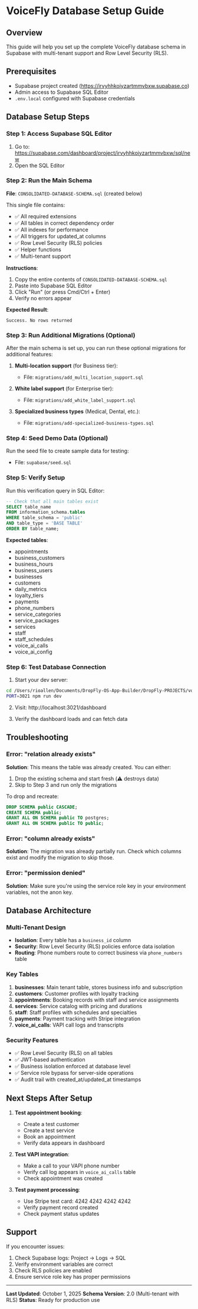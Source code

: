 # VoiceFly Database Setup Guide

## Overview
This guide will help you set up the complete VoiceFly database schema in Supabase with multi-tenant support and Row Level Security (RLS).

## Prerequisites
- Supabase project created (https://irvyhhkoiyzartmmvbxw.supabase.co)
- Admin access to Supabase SQL Editor
- `.env.local` configured with Supabase credentials

## Database Setup Steps

### Step 1: Access Supabase SQL Editor
1. Go to: https://supabase.com/dashboard/project/irvyhhkoiyzartmmvbxw/sql/new
2. Open the SQL Editor

### Step 2: Run the Main Schema
**File**: `CONSOLIDATED-DATABASE-SCHEMA.sql` (created below)

This single file contains:
- ✅ All required extensions
- ✅ All tables in correct dependency order
- ✅ All indexes for performance
- ✅ All triggers for updated_at columns
- ✅ Row Level Security (RLS) policies
- ✅ Helper functions
- ✅ Multi-tenant support

**Instructions**:
1. Copy the entire contents of `CONSOLIDATED-DATABASE-SCHEMA.sql`
2. Paste into Supabase SQL Editor
3. Click "Run" (or press Cmd/Ctrl + Enter)
4. Verify no errors appear

**Expected Result**:
```
Success. No rows returned
```

### Step 3: Run Additional Migrations (Optional)
After the main schema is set up, you can run these optional migrations for additional features:

1. **Multi-location support** (for Business tier):
   - File: `migrations/add_multi_location_support.sql`

2. **White label support** (for Enterprise tier):
   - File: `migrations/add_white_label_support.sql`

3. **Specialized business types** (Medical, Dental, etc.):
   - File: `migrations/add-specialized-business-types.sql`

### Step 4: Seed Demo Data (Optional)
Run the seed file to create sample data for testing:
- File: `supabase/seed.sql`

### Step 5: Verify Setup
Run this verification query in SQL Editor:

```sql
-- Check that all main tables exist
SELECT table_name
FROM information_schema.tables
WHERE table_schema = 'public'
AND table_type = 'BASE TABLE'
ORDER BY table_name;
```

**Expected tables**:
- appointments
- business_customers
- business_hours
- business_users
- businesses
- customers
- daily_metrics
- loyalty_tiers
- payments
- phone_numbers
- service_categories
- service_packages
- services
- staff
- staff_schedules
- voice_ai_calls
- voice_ai_config

### Step 6: Test Database Connection
1. Start your dev server:
```bash
cd /Users/rioallen/Documents/DropFly-OS-App-Builder/DropFly-PROJECTS/voicefly-app
PORT=3021 npm run dev
```

2. Visit: http://localhost:3021/dashboard

3. Verify the dashboard loads and can fetch data

## Troubleshooting

### Error: "relation already exists"
**Solution**: This means the table was already created. You can either:
1. Drop the existing schema and start fresh (⚠️ destroys data)
2. Skip to Step 3 and run only the migrations

To drop and recreate:
```sql
DROP SCHEMA public CASCADE;
CREATE SCHEMA public;
GRANT ALL ON SCHEMA public TO postgres;
GRANT ALL ON SCHEMA public TO public;
```

### Error: "column already exists"
**Solution**: The migration was already partially run. Check which columns exist and modify the migration to skip those.

### Error: "permission denied"
**Solution**: Make sure you're using the service role key in your environment variables, not the anon key.

## Database Architecture

### Multi-Tenant Design
- **Isolation**: Every table has a `business_id` column
- **Security**: Row Level Security (RLS) policies enforce data isolation
- **Routing**: Phone numbers route to correct business via `phone_numbers` table

### Key Tables
1. **businesses**: Main tenant table, stores business info and subscription
2. **customers**: Customer profiles with loyalty tracking
3. **appointments**: Booking records with staff and service assignments
4. **services**: Service catalog with pricing and durations
5. **staff**: Staff profiles with schedules and specialties
6. **payments**: Payment tracking with Stripe integration
7. **voice_ai_calls**: VAPI call logs and transcripts

### Security Features
- ✅ Row Level Security (RLS) on all tables
- ✅ JWT-based authentication
- ✅ Business isolation enforced at database level
- ✅ Service role bypass for server-side operations
- ✅ Audit trail with created_at/updated_at timestamps

## Next Steps After Setup

1. **Test appointment booking**:
   - Create a test customer
   - Create a test service
   - Book an appointment
   - Verify data appears in dashboard

2. **Test VAPI integration**:
   - Make a call to your VAPI phone number
   - Verify call log appears in `voice_ai_calls` table
   - Check appointment was created

3. **Test payment processing**:
   - Use Stripe test card: 4242 4242 4242 4242
   - Verify payment record created
   - Check payment status updates

## Support

If you encounter issues:
1. Check Supabase logs: Project → Logs → SQL
2. Verify environment variables are correct
3. Check RLS policies are enabled
4. Ensure service role key has proper permissions

---

**Last Updated**: October 1, 2025
**Schema Version**: 2.0 (Multi-tenant with RLS)
**Status**: Ready for production use
